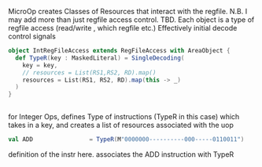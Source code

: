 MicroOp creates Classes of Resources that interact with the regfile. 
N.B. I may add more than just regfile access control. TBD.
Each object is a type of regfile access (read/write , which regfile etc.)
Effectively initial decode control signals


```Scala
object IntRegFileAccess extends RegFileAccess with AreaObject {
  def TypeR(key : MaskedLiteral) = SingleDecoding(
    key = key, 
    // resources = List(RS1,RS2, RD).map()
    resources = List(RS1, RS2, RD).map(this -> _)
  )
}
  
```
for Integer Ops, defines Type of instructions (TypeR in this case) which takes in a key, and creates 
a list of resources associated with the uop

```Scala
val ADD                = TypeR(M"0000000----------000-----0110011")
```

definition of the instr here. associates the ADD instruction with TypeR
